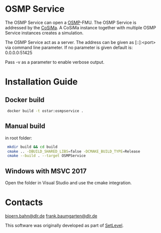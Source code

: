 # OSMP Service

The OSMP Service can open a [OSMP](https://github.com/OpenSimulationInterface/osi-sensor-model-packaging)-FMU. The OSMP Service is addressed by the [CoSiMa](https://github.com/DLR-TS/CoSiMa).
A CoSiMa instance together with multiple OSMP Service instances creates a simulation.

The OSMP Service act as a server. The address can be given as [::]:\<port\> via command line parameter.
If no parameter is given default is: 0.0.0.0:51425

Pass -v as a parameter to enable verbose output.

# Installation Guide

## Docker build

```sh
 docker build -t ostar:osmpservice .
```

## Manual build

in root folder:
```sh
 mkdir build && cd build
 cmake .. -DBUILD_SHARED_LIBS=false -DCMAKE_BUILD_TYPE=Release
 cmake --build . --target OSMPService
```

## Windows with MSVC 2017
Open the folder in Visual Studio and use the cmake integration.

# Contacts

bjoern.bahn@dlr.de frank.baumgarten@dlr.de

This software was originally developed as part of [SetLevel](https://setlevel.de/).
